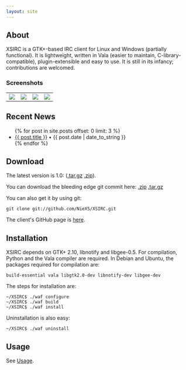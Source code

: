 ```yaml
---
layout: site
---
```


About
-----

XSIRC is a GTK+-based IRC client for Linux and Windows (partially functional). It is lightweight, written in Vala (easier to maintain, C-library-compatible), plugin-extensible and easy to use. It is still in its infancy; contributions are welcomed.

### Screenshots

<table>
<tr>
<td>
<a target='_blank' href='http://img87.imageshack.us/img87/4462/xsirccurrent.png'><img src='http://img87.imageshack.us/img87/4462/xsirccurrent.th.png' border='0'/></a></td>
<td>
<a target='_blank' href='http://img841.imageshack.us/img841/7480/xsircnotify.png'><img src='http://img841.imageshack.us/img841/7480/xsircnotify.th.png' border='0'/></a></td>
<td>
<a target='_blank' href='http://img59.imageshack.us/img59/8235/xsircpluginprefs.png'><img src='http://img59.imageshack.us/img59/8235/xsircpluginprefs.th.png' border='0'/></a></td>
<td>
<a target='_blank' href='http://img838.imageshack.us/img838/4231/xsircwin.png'><img src='http://img838.imageshack.us/img838/4231/xsircwin.th.png' border='0'/></a></td>
</tr>
</table>

Recent News
-----------

<ul>
{% for post in site.posts offset: 0 limit: 3 %}
<li><a href="{{ post.url }}">{{ post.title }}</a> &bull; {{ post.date | date_to_string }}</li>
{% endfor %}
</ul>

Download
--------

The latest version is 1.0: ([.tar.gz](https://github.com/NieXS/XSIRC/tarball/v1.0) [.zip](https://github.com/NieXS/XSIRC/zipball/v1.0)).

You can download the bleeding edge git commit here: [.zip](https://github.com/NieXS/XSIRC/zipball/master) [.tar.gz](https://github.com/NieXS/XSIRC/tarball/master)

You can also get it by using git:

	git clone git://github.com/NieXS/XSIRC.git

The client's GitHub page is [here](http://github.com/NieXS/XSIRC).

Installation
------------

XSIRC depends on GTK+ 2.10, libnotify and libgee-0.5. For compilation, Python and the Vala compiler are required. In Debian and Ubuntu, the packages required for compilation are:

	build-essential vala libgtk2.0-dev libnotify-dev libgee-dev

The steps for installation are:

	~/XSIRC$ ./waf configure
	~/XSIRC$ ./waf build
	~/XSIRC$ ./waf install

Uninstallation is also easy:

	~/XSIRC$ ./waf uninstall


Usage
-----

See [Usage](manual).
